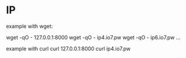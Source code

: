 # IP
example with wget:

wget -qO - 127.0.0.1:8000
wget -qO - ip4.io7.pw
wget -qO - ip6.io7.pw
...

example with curl
curl 127.0.0.1:8000
curl ip4.io7.pw

